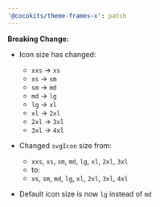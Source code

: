 ```yaml
---
'@cocokits/theme-frames-x': patch
---
```


**Breaking Change:**
- Icon size has changed:
  - `xxs` -> `xs`
  - `xs` -> `sm`
  - `sm` -> `md`
  - `md` -> `lg`
  - `lg` -> `xl`
  - `xl` -> `2xl`
  - `2xl` -> `3xl`
  - `3xl` -> `4xl`

- Changed `svgIcon` size from:
  - `xxs`, `xs`, `sm`, `md`, `lg`, `xl`, `2xl`, `3xl`
  - to:
  - `xs`, `sm`, `md`, `lg`, `xl`, `2xl`, `3xl`, `4xl`

- Default icon size is now `lg` instead of `md`